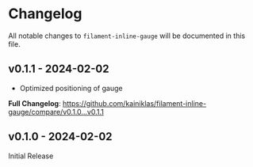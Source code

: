 # Changelog

All notable changes to `filament-inline-gauge` will be documented in this file.

## v0.1.1 - 2024-02-02

- Optimized positioning of gauge

**Full Changelog**: https://github.com/kainiklas/filament-inline-gauge/compare/v0.1.0...v0.1.1

## v0.1.0 - 2024-02-02

Initial Release
